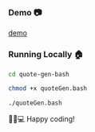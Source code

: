 ### Demo 📷

[demo](https://github.com/dakshsinghrathore/imagga-testing/assets/115932772/cf37142d-8bb5-4d3e-a35d-8746effdac92)

### Running Locally 🏠

```bash
cd quote-gen-bash
```
```bash
chmod +x quoteGen.bash
```
```bash
./quoteGen.bash
```

🏃‍♂️💻 Happy coding!


